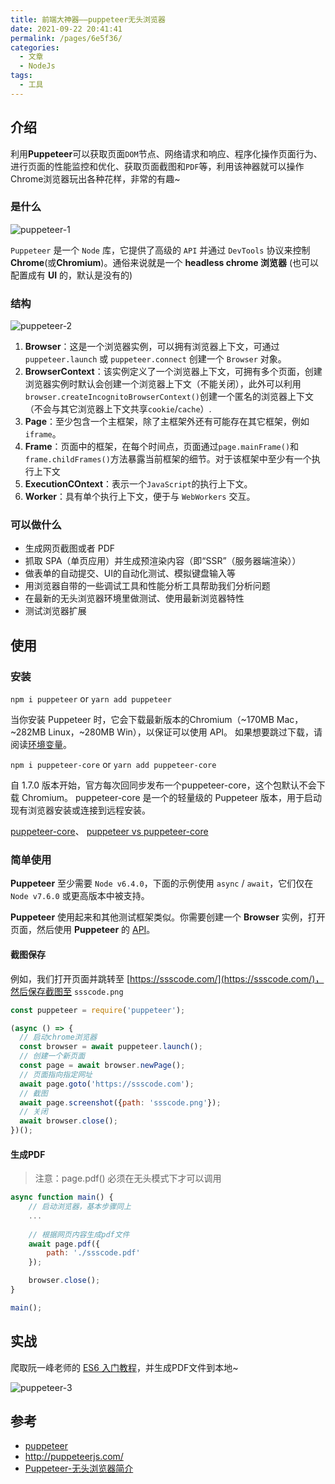 ```yaml
---
title: 前端大神器——puppeteer无头浏览器
date: 2021-09-22 20:41:41
permalink: /pages/6e5f36/
categories:
  - 文章
  - NodeJs
tags:
  - 工具
---
```


## 介绍

利用**Puppeteer**可以获取页面`DOM`节点、网络请求和响应、程序化操作页面行为、进行页面的性能监控和优化、获取页面截图和`PDF`等，利用该神器就可以操作Chrome浏览器玩出各种花样，非常的有趣~

<!-- more -->

### 是什么

![puppeteer-1](https://cdn.jsdelivr.net/gh/JS-banana/images/vuepress/puppeteer-1.png)

`Puppeteer` 是一个 `Node` 库，它提供了高级的 `API` 并通过 `DevTools` 协议来控制 **Chrome**(或**Chromium**)。通俗来说就是一个 **headless chrome 浏览器** (也可以配置成有 **UI** 的，默认是没有的)

### 结构

![puppeteer-2](https://cdn.jsdelivr.net/gh/JS-banana/images/vuepress/puppeteer-2.png)

1. **Browser**：这是一个浏览器实例，可以拥有浏览器上下文，可通过 `puppeteer.launch` 或 `puppeteer.connect` 创建一个 `Browser` 对象。
2. **BrowserContext**：该实例定义了一个浏览器上下文，可拥有多个页面，创建浏览器实例时默认会创建一个浏览器上下文（不能关闭），此外可以利用 `browser.createIncognitoBrowserContext()`创建一个匿名的浏览器上下文（不会与其它浏览器上下文共享`cookie`/`cache`）.
3. **Page**：至少包含一个主框架，除了主框架外还有可能存在其它框架，例如`iframe`。
4. **Frame**：页面中的框架，在每个时间点，页面通过`page.mainFrame()`和`frame.childFrames()`方法暴露当前框架的细节。对于该框架中至少有一个执行上下文
5. **ExecutionCOntext**：表示一个`JavaScript`的执行上下文。
6. **Worker**：具有单个执行上下文，便于与 `WebWorkers` 交互。

### 可以做什么

- 生成网页截图或者 PDF
- 抓取 SPA（单页应用）并生成预渲染内容（即“SSR”（服务器端渲染））
- 做表单的自动提交、UI的自动化测试、模拟键盘输入等
- 用浏览器自带的一些调试工具和性能分析工具帮助我们分析问题
- 在最新的无头浏览器环境里做测试、使用最新浏览器特性
- 测试浏览器扩展

## 使用

### 安装

`npm i puppeteer` or `yarn add puppeteer`

当你安装 Puppeteer 时，它会下载最新版本的Chromium（~170MB Mac，~282MB Linux，~280MB Win），以保证可以使用 API。 如果想要跳过下载，请阅读[环境变量](https://github.com/puppeteer/puppeteer/blob/v1.10.0/docs/api.md#environment-variables)。

`npm i puppeteer-core` or `yarn add puppeteer-core`

自 1.7.0 版本开始，官方每次回同步发布一个puppeteer-core，这个包默认不会下载 Chromium。
puppeteer-core 是一个的轻量级的 Puppeteer 版本，用于启动现有浏览器安装或连接到远程安装。

[puppeteer-core](https://www.npmjs.com/package/puppeteer-core)、 [puppeteer vs puppeteer-core](https://github.com/puppeteer/puppeteer/blob/main/docs/api.md#puppeteer-vs-puppeteer-core)

### 简单使用

**Puppeteer** 至少需要 `Node v6.4.0`，下面的示例使用 `async` / `await`，它们仅在 `Node v7.6.0` 或更高版本中被支持。

**Puppeteer** 使用起来和其他测试框架类似。你需要创建一个 **Browser** 实例，打开页面，然后使用 **Puppeteer** 的 [API](https://github.com/puppeteer/puppeteer/blob/v1.10.0/docs/api.md)。

#### 截图保存

例如，我们打开页面并跳转至 [https://ssscode.com/](https://ssscode.com/)，然后保存截图至 `ssscode.png`

```js
const puppeteer = require('puppeteer');

(async () => {
  // 启动chrome浏览器
  const browser = await puppeteer.launch();
  // 创建一个新页面
  const page = await browser.newPage();
  // 页面指向指定网址
  await page.goto('https://ssscode.com');
  // 截图
  await page.screenshot({path: 'ssscode.png'});
  // 关闭
  await browser.close();
})();
```

#### 生成PDF

> 注意：page.pdf() 必须在无头模式下才可以调用

```js
async function main() {
    // 启动浏览器，基本步骤同上
    ...
    
    // 根据网页内容生成pdf文件
    await page.pdf({
        path: './ssscode.pdf'
    });

    browser.close();
}

main();
```

## 实战

爬取阮一峰老师的 [ES6 入门教程](https://es6.ruanyifeng.com/)，并生成PDF文件到本地~

![puppeteer-3](https://cdn.jsdelivr.net/gh/JS-banana/images/vuepress/puppeteer-3.png)

## 参考

- [puppeteer](https://github.com/puppeteer/puppeteer)
- <http://puppeteerjs.com/>
- [Puppeteer-无头浏览器简介](https://zhuanlan.zhihu.com/p/40103840)
